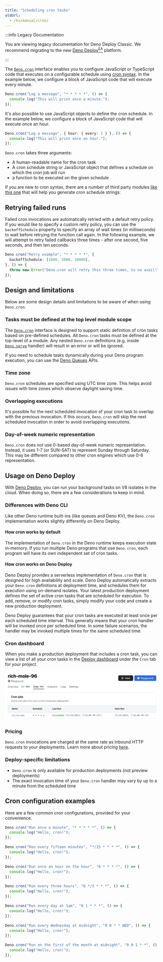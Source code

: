 ```yaml
---
title: "Scheduling cron tasks"
oldUrl:
  - /kv/manual/cron/
---
```


:::info Legacy Documentation

You are viewing legacy documentation for Deno Deploy Classic. We recommend
migrating to the new
<a href="/deploy/early-access/">Deno Deploy<sup>EA</sup></a> platform.

:::

The [`Deno.cron`](https://docs.deno.com/api/deno/~/Deno.cron) interface enables
you to configure JavaScript or TypeScript code that executes on a configurable
schedule using [cron syntax](https://en.wikipedia.org/wiki/Cron). In the example
below, we configure a block of JavaScript code that will execute every minute.

```ts
Deno.cron("Log a message", "* * * * *", () => {
  console.log("This will print once a minute.");
});
```

It's also possible to use JavaScript objects to define the cron schedule. In the
example below, we configure a block of JavaScript code that will execute once an
hour.

```ts
Deno.cron("Log a message", { hour: { every: 1 } }, () => {
  console.log("This will print once an hour.");
});
```

`Deno.cron` takes three arguments:

- A human-readable name for the cron task
- A cron schedule string or JavaScript object that defines a schedule on which
  the cron job will run
- a function to be executed on the given schedule

If you are new to cron syntax, there are a number of third party modules
[like this one](https://www.npmjs.com/package/cron-time-generator) that will
help you generate cron schedule strings.

## Retrying failed runs

Failed cron invocations are automatically retried with a default retry policy.
If you would like to specify a custom retry policy, you can use the
`backoffSchedule` property to specify an array of wait times (in milliseconds)
to wait before retrying the function call again. In the following example, we
will attempt to retry failed callbacks three times - after one second, five
seconds, and then ten seconds.

```ts
Deno.cron("Retry example", "* * * * *", {
  backoffSchedule: [1000, 5000, 10000],
}, () => {
  throw new Error("Deno.cron will retry this three times, to no avail!");
});
```

## Design and limitations

Below are some design details and limitations to be aware of when using
`Deno.cron`.

### Tasks must be defined at the top level module scope

The [`Deno.cron`](https://docs.deno.com/api/deno/~/Deno.cron) interface is
designed to support static definition of cron tasks based on pre-defined
schedules. All `Deno.cron` tasks must be defined at the top-level of a module.
Any nested `Deno.cron` definitions (e.g. inside
[`Deno.serve`](https://docs.deno.com/api/deno/~/Deno.serve) handler) will result
in an error or will be ignored.

If you need to schedule tasks dynamically during your Deno program execution,
you can use the [Deno Queues](./queue_overview) APIs.

### Time zone

`Deno.cron` schedules are specified using UTC time zone. This helps avoid issues
with time zones which observe daylight saving time.

### Overlapping executions

It's possible for the next scheduled invocation of your cron task to overlap
with the previous invocation. If this occurs, `Deno.cron` will skip the next
scheduled invocation in order to avoid overlapping executions.

### Day-of-week numeric representation

`Deno.cron` does not use 0-based day-of-week numeric representation. Instead, it
uses 1-7 (or SUN-SAT) to represent Sunday through Saturday. This may be
different compared to other cron engines which use 0-6 representation.

## Usage on Deno Deploy

With [Deno Deploy](https://deno.com/deploy), you can run your background tasks
on V8 isolates in the cloud. When doing so, there are a few considerations to
keep in mind.

### Differences with Deno CLI

Like other Deno runtime built-ins (like queues and Deno KV), the `Deno.cron`
implementation works slightly differently on Deno Deploy.

#### How cron works by default

The implementation of `Deno.cron` in the Deno runtime keeps execution state
in-memory. If you run multiple Deno programs that use `Deno.cron`, each program
will have its own independent set of cron tasks.

#### How cron works on Deno Deploy

Deno Deploy provides a serverless implementation of `Deno.cron` that is designed
for high availability and scale. Deno Deploy automatically extracts your
`Deno.cron` definitions at deployment time, and schedules them for execution
using on-demand isolates. Your latest production deployment defines the set of
active cron tasks that are scheduled for execution. To add, remove, or modify
cron tasks, simply modify your code and create a new production deployment.

Deno Deploy guarantees that your cron tasks are executed at least once per each
scheduled time interval. This generally means that your cron handler will be
invoked once per scheduled time. In some failure scenarios, the handler may be
invoked multiple times for the same scheduled time.

### Cron dashboard

When you make a production deployment that includes a cron task, you can view a
list of all your cron tasks in the
[Deploy dashboard](https://dash.deno.com/projects) under the `Cron` tab for your
project.

![a listing of cron tasks in the Deno dashboard](./images/cron-tasks.png)

### Pricing

`Deno.cron` invocations are charged at the same rate as inbound HTTP requests to
your deployments. Learn more about pricing
[here](https://deno.com/deploy/pricing).

### Deploy-specific limitations

- `Deno.cron` is only available for production deployments (not preview
  deployments)
- The exact invocation time of your `Deno.cron` handler may vary by up to a
  minute from the scheduled time

## Cron configuration examples

Here are a few common cron configurations, provided for your convenience.

```ts title="Run once a minute"
Deno.cron("Run once a minute", "* * * * *", () => {
  console.log("Hello, cron!");
});
```

```ts title="Run every fifteen minutes"
Deno.cron("Run every fifteen minutes", "*/15 * * * *", () => {
  console.log("Hello, cron!");
});
```

```ts title="Run once an hour on the hour"
Deno.cron("Run once an hour on the hour", "0 * * * *", () => {
  console.log("Hello, cron!");
});
```

```ts title="Run every three hours"
Deno.cron("Run every three hours", "0 */3 * * *", () => {
  console.log("Hello, cron!");
});
```

```ts title="Run every day at 1am"
Deno.cron("Run every day at 1am", "0 1 * * *", () => {
  console.log("Hello, cron!");
});
```

```ts title="Run every Wednesday at midnight"
Deno.cron("Run every Wednesday at midnight", "0 0 * * WED", () => {
  console.log("Hello, cron!");
});
```

```ts title="Run on the first of the month at midnight"
Deno.cron("Run on the first of the month at midnight", "0 0 1 * *", () => {
  console.log("Hello, cron!");
});
```
